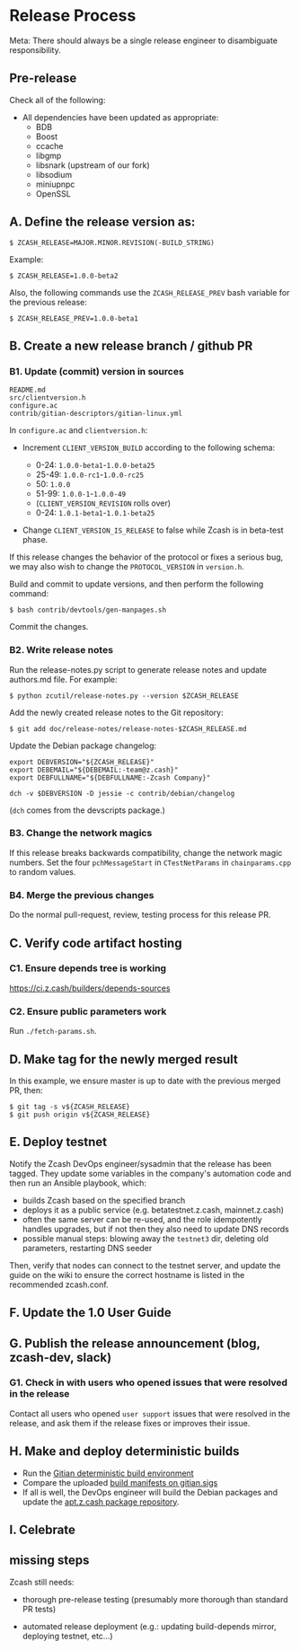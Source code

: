 Release Process
====================
Meta: There should always be a single release engineer to disambiguate responsibility.

## Pre-release

Check all of the following:

- All dependencies have been updated as appropriate:
  - BDB
  - Boost
  - ccache
  - libgmp
  - libsnark (upstream of our fork)
  - libsodium
  - miniupnpc
  - OpenSSL

## A. Define the release version as:

    $ ZCASH_RELEASE=MAJOR.MINOR.REVISION(-BUILD_STRING)

Example:

    $ ZCASH_RELEASE=1.0.0-beta2

Also, the following commands use the `ZCASH_RELEASE_PREV` bash variable for the
previous release:

    $ ZCASH_RELEASE_PREV=1.0.0-beta1

## B. Create a new release branch / github PR
### B1. Update (commit) version in sources

    README.md
    src/clientversion.h
    configure.ac
    contrib/gitian-descriptors/gitian-linux.yml

In `configure.ac` and `clientversion.h`:

- Increment `CLIENT_VERSION_BUILD` according to the following schema:

  - 0-24: `1.0.0-beta1`-`1.0.0-beta25`
  - 25-49: `1.0.0-rc1`-`1.0.0-rc25`
  - 50: `1.0.0`
  - 51-99: `1.0.0-1`-`1.0.0-49`
  - (`CLIENT_VERSION_REVISION` rolls over)
  - 0-24: `1.0.1-beta1`-`1.0.1-beta25`

- Change `CLIENT_VERSION_IS_RELEASE` to false while Zcash is in beta-test phase.

If this release changes the behavior of the protocol or fixes a serious bug, we may
also wish to change the `PROTOCOL_VERSION` in `version.h`.

Build and commit to update versions, and then perform the following command:

    $ bash contrib/devtools/gen-manpages.sh

Commit the changes.

### B2. Write release notes

Run the release-notes.py script to generate release notes and update authors.md file. For example:

    $ python zcutil/release-notes.py --version $ZCASH_RELEASE

Add the newly created release notes to the Git repository:

    $ git add doc/release-notes/release-notes-$ZCASH_RELEASE.md

Update the Debian package changelog:

    export DEBVERSION="${ZCASH_RELEASE}"
    export DEBEMAIL="${DEBEMAIL:-team@z.cash}"
    export DEBFULLNAME="${DEBFULLNAME:-Zcash Company}"

    dch -v $DEBVERSION -D jessie -c contrib/debian/changelog

(`dch` comes from the devscripts package.)

### B3. Change the network magics

If this release breaks backwards compatibility, change the network magic
numbers. Set the four `pchMessageStart` in `CTestNetParams` in `chainparams.cpp`
to random values.

### B4. Merge the previous changes

Do the normal pull-request, review, testing process for this release PR.

## C. Verify code artifact hosting

### C1. Ensure depends tree is working

https://ci.z.cash/builders/depends-sources

### C2. Ensure public parameters work

Run `./fetch-params.sh`.

## D. Make tag for the newly merged result

In this example, we ensure master is up to date with the
previous merged PR, then:

    $ git tag -s v${ZCASH_RELEASE}
    $ git push origin v${ZCASH_RELEASE}

## E. Deploy testnet

Notify the Zcash DevOps engineer/sysadmin that the release has been tagged. They update some variables in the company's automation code and then run an Ansible playbook, which:

* builds Zcash based on the specified branch
* deploys it as a public service (e.g. betatestnet.z.cash, mainnet.z.cash)
* often the same server can be re-used, and the role idempotently handles upgrades, but if not then they also need to update DNS records
* possible manual steps: blowing away the `testnet3` dir, deleting old parameters, restarting DNS seeder

Then, verify that nodes can connect to the testnet server, and update the guide on the wiki to ensure the correct hostname is listed in the recommended zcash.conf.

## F. Update the 1.0 User Guide

## G. Publish the release announcement (blog, zcash-dev, slack)

### G1. Check in with users who opened issues that were resolved in the release

Contact all users who opened `user support` issues that were resolved in the release, and ask them if the release fixes or improves their issue.

## H. Make and deploy deterministic builds

- Run the [Gitian deterministic build environment](https://github.com/zcash/zcash-gitian)
- Compare the uploaded [build manifests on gitian.sigs](https://github.com/zcash/gitian.sigs)
- If all is well, the DevOps engineer will build the Debian packages and update the
  [apt.z.cash package repository](https://apt.z.cash).

## I. Celebrate

## missing steps
Zcash still needs:

* thorough pre-release testing (presumably more thorough than standard PR tests)

* automated release deployment (e.g.: updating build-depends mirror, deploying testnet, etc...)

